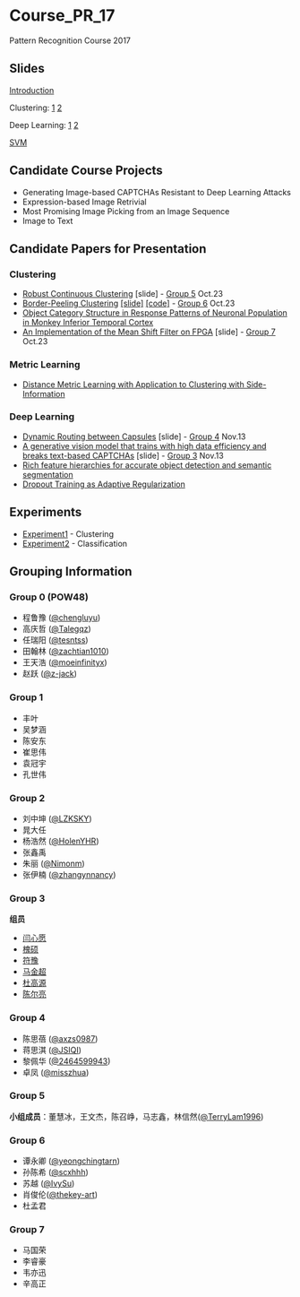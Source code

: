 # Course_PR_17

Pattern Recognition Course 2017

## Slides

[Introduction](slides/Introduction.pdf)

Clustering: [1](http://www.mit.edu/~9.54/fall14/slides/Class13.pdf) [2](http://people.csail.mit.edu/dsontag/courses/ml13/slides/lecture16.pdf)

Deep Learning: [1](http://yangyan.li/downloads/Deep%20Learning_1.pptx) [2](http://yangyan.li/downloads/Deep%20Learning_2.pptx)

[SVM](http://people.csail.mit.edu/dsontag/courses/ml14/slides/lecture2.pdf)


## Candidate Course Projects

* Generating Image-based CAPTCHAs Resistant to Deep Learning Attacks
* Expression-based Image Retrivial
* Most Promising Image Picking from an Image Sequence
* Image to Text

## Candidate Papers for Presentation

### Clustering

* [Robust Continuous Clustering](http://vladlen.info/publications/robust-continuous-clustering/) [slide] - [Group 5](https://github.com/yangyanli/Course_PR_17#group-5) Oct.23 
* [Border-Peeling Clustering](https://arxiv.org/abs/1612.04869) [[slide]](slides/Border_Peeling_Clustering.odp) [[code]](https://github.com/yeongchingtarn/BorderPeelingClustering) - [Group 6](https://github.com/yangyanli/Course_PR_17#group-6) Oct.23
* [Object Category Structure in Response Patterns of Neuronal Population in Monkey Inferior Temporal Cortex](http://www.cns.nyu.edu/kianilab/papers/Kiani_Esteky_Mirpour_Tanaka_2007.pdf)
* [An Implementation of the Mean Shift Filter on FPGA](https://www.computer.org/csdl/proceedings/fpl/2011/4529/00/4529a219.pdf) [slide] - [Group 7](https://www.computer.org/csdl/proceedings/fpl/2011/4529/00/4529a219.pdf) Oct.23

### Metric Learning
* [Distance Metric Learning with Application to Clustering with Side-Information](https://papers.nips.cc/paper/2164-distance-metric-learning-with-application-to-clustering-with-side-information.pdf)

### Deep Learning
* [Dynamic Routing between Capsules](https://arxiv.org/abs/1710.09829) [slide] - [Group 4](https://github.com/yangyanli/Course_PR_17#group-4) Nov.13
* [A generative vision model that trains with high data efficiency and breaks text-based CAPTCHAs](http://science.sciencemag.org/content/early/2017/10/26/science.aag2612) [slide] - [Group 3](https://github.com/yangyanli/Course_PR_17#group-5) Nov.13
* [Rich feature hierarchies for accurate object detection and semantic segmentation](https://arxiv.org/abs/1311.2524)
* [Dropout Training as Adaptive Regularization](https://arxiv.org/abs/1307.1493)

## Experiments

* [Experiment1](https://github.com/yangyanli/Course_PR_17/tree/master/experiment1) - Clustering
* [Experiment2](https://github.com/yangyanli/Course_PR_17/tree/master/experiment2) - Classification


## Grouping Information

### Group 0 (POW48)

* 程鲁豫 ([@chengluyu](https://github.com/chengluyu))
* 高庆哲 ([@Talegqz](https://github.com/Talegqz))
* 任瑞阳 ([@tesntss](https://github.com/tesntss))
* 田翰林 ([@zachtian1010](https://github.com/zachtian1010))
* 王天浩 ([@moeinfinityx](https://github.com/moeinfinityx))
* 赵跃 ([@z-jack](https://github.com/z-jack))


### Group 1

* 丰叶   
* 吴梦涵  
* 陈安东  
* 崔思伟  
* 袁冠宇  
* 孔世伟  

### Group 2

* 刘中坤 ([@LZKSKY](https://github.com/LZKSKY))
* 晁大任 
* 杨浩然 ([@HolenYHR](https://github.com/HolenYHR))
* 张鑫禹
* 朱丽 ([@Nimonm](https://github.com/Nimonm))
* 张伊楠 ([@zhangynnancy](https://github.com/zhangynnancy))

### Group 3

**组员** 
- [闫心愿](https://github.com/DesirY)
- [槐硕](https://github.com/night-star)
- [符豫](https://github.com/YangShaw)
- [马金超](https://github.com/HeatedMajin)
- [杜高源](https://github.com/Hiramdu)
- [陈尔亮](https://github.com/)

### Group 4
* 陈思蓓 ([@axzs0987](https://github.com/axzs0987))
* 蒋思淇 ([@JSIQI](https://github.com/JSIQI))
* 黎佩华 ([@2464599943](https://github.com/2464599943))
* 卓凤 ([@misszhua](https://github.com/misszhua))

### Group 5

**小组成员**：董慧冰，王文杰，陈召峥，马志鑫，林信然([@TerryLam1996](https://github.com/TerryLam1996))

### Group 6

* 谭永卿 ([@yeongchingtarn](https://github.com/yeongchingtarn))
* 孙陈希 ([@scxhhh](https://github.com/scxhhh))
* 苏越 ([@IvySu](https://github.com/IvySU))
* 肖俊伦([@thekey-art](https://github.com/thekey-art))
* 杜孟君

### Group 7

* 马国荣
* 李睿豪
* 韦亦迅
* 辛高正
